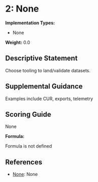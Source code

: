 # 2: None

**Implementation Types:**

- None

**Weight:** 0.0

## Descriptive Statement

Choose tooling to land/validate datasets.

## Supplemental Guidance

Examples include CUR, exports, telemetry

## Scoring Guide

None

**Formula:**

Formula is not defined

## References

- [None](None): None

